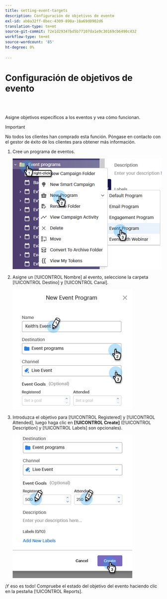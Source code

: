 ```yaml
---
title: setting-event-targets
description: Configuración de objetivos de evento
exl-id: ab0a32ff-8bec-4309-890a-18a69d0902d6
translation-type: tm+mt
source-git-commit: 72e1d29347bd5b77107da1e9c30169cb6490c432
workflow-type: tm+mt
source-wordcount: '85'
ht-degree: 0%

---
```


# Configuración de objetivos de evento

<br> 

Asigne objetivos específicos a los eventos y vea cómo funcionan.

>[!IMPORTANT]
>No todos los clientes han comprado esta función. Póngase en contacto con el gestor de éxito de los clientes para obtener más información.

1. Cree un programa de eventos.

   ![Imagen uno](/help/sky/assets/event-programs/setting-event-goals/setting-event-goals-1.png)

1. Asigne un [!UICONTROL Nombre] al evento, seleccione la carpeta [!UICONTROL Destino] y [!UICONTROL Canal].

   ![Imagen dos](/help/sky/assets/event-programs/setting-event-goals/setting-event-goals-2.png)

1. Introduzca el objetivo para [!UICONTROL Registered] y [!UICONTROL Attended], luego haga clic en **[!UICONTROL Create]** ([!UICONTROL Description] y [!UICONTROL Labels] son opcionales).

   ![Imagen uno](/help/sky/assets/event-programs/setting-event-goals/setting-event-goals-3.png)

¡Y eso es todo! Compruebe el estado del objetivo del evento haciendo clic en la pestaña [!UICONTROL Reports].
